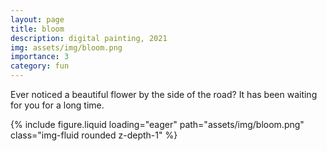 ```yaml
---
layout: page
title: bloom
description: digital painting, 2021
img: assets/img/bloom.png
importance: 3
category: fun
---
```


Ever noticed a beautiful flower by the side of the road? It has been waiting for you for a long time.

<div class="row">
    <div class="col-sm mt-3 mt-md-0">
        {% include figure.liquid loading="eager" path="assets/img/bloom.png" class="img-fluid rounded z-depth-1" %}
    </div>
</div>

